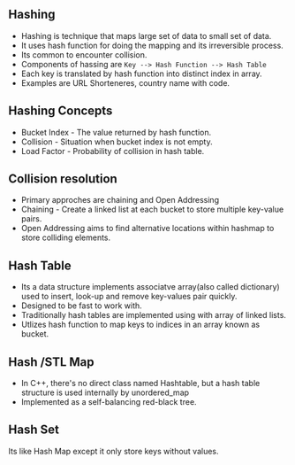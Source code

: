 ## Hashing

- Hashing is technique that maps large set of data to small set of data.
- It uses hash function for doing the mapping and its irreversible process.
- Its common to encounter collision.
- Components of hassing are `Key --> Hash Function --> Hash Table`
- Each key is translated by hash function into distinct index in array.
- Examples are URL Shorteneres, country name with code.

## Hashing Concepts

- Bucket Index - The value returned by hash function.
- Collision - Situation when bucket index is not empty.
- Load Factor - Probability of collision in hash table.

## Collision resolution

- Primary approches are chaining and Open Addressing
- Chaining - Create a linked list at each bucket to store multiple key-value pairs.
- Open Addressing aims to find alternative locations within hashmap to store colliding elements.

## Hash Table

- Its a data structure implements associatve array(also called dictionary) used to insert, look-up and remove key-values pair quickly.
- Designed to be fast to work with.
- Traditionally hash tables are implemented using with array of linked lists.
- Utlizes hash function to map keys to indices in an array known as bucket.

## Hash /STL Map

- In C++, there's no direct class named Hashtable, but a hash table structure is used internally by unordered_map
- Implemented as a self-balancing red-black tree.

## Hash Set

Its like Hash Map except it only store keys without values.
